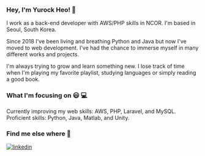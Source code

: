 ### Hey, I'm Yurock Heo! 👋

I work as a back-end developer with AWS/PHP skills in NCOR. I'm based in Seoul, South Korea.

Since 2018 I've been living and breathing Python and Java but now I've moved to web development. I've had the chance to immerse myself in many different works and projects. 

I'm always trying to grow and learn something new. I lose track of time when I'm playing my favorite playlist, studying languages or simply reading a good book.

### What I'm focusing on 😃 💻

Currently improving my web skills: AWS, PHP, Laravel, and MySQL.
Proficient skills: Python, Java, Matlab, and Unity.

### Find me else where 🚀
<a href="https://www.linkedin.com/in/yurock-heo-8599a3179/">
  <img src ="https://img.shields.io/badge/LinkedIn-0077B5?style=for-the-badge&logo=linkedin&logoColor=white" alt="linkedin">
</a>
